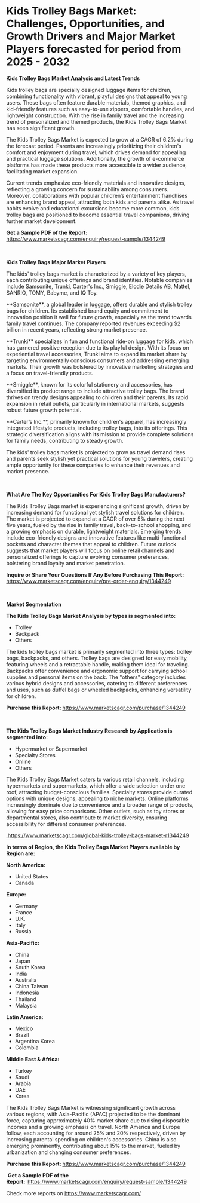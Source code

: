 <p><h1>Kids Trolley Bags Market: Challenges, Opportunities, and Growth Drivers and Major Market Players forecasted for period from 2025 - 2032</h1></p><p><strong>Kids Trolley Bags Market Analysis and Latest Trends</strong></p>
<p><p>Kids trolley bags are specially designed luggage items for children, combining functionality with vibrant, playful designs that appeal to young users. These bags often feature durable materials, themed graphics, and kid-friendly features such as easy-to-use zippers, comfortable handles, and lightweight construction. With the rise in family travel and the increasing trend of personalized and themed products, the Kids Trolley Bags Market has seen significant growth.</p><p>The Kids Trolley Bags Market is expected to grow at a CAGR of 6.2% during the forecast period. Parents are increasingly prioritizing their children's comfort and enjoyment during travel, which drives demand for appealing and practical luggage solutions. Additionally, the growth of e-commerce platforms has made these products more accessible to a wider audience, facilitating market expansion. </p><p>Current trends emphasize eco-friendly materials and innovative designs, reflecting a growing concern for sustainability among consumers. Moreover, collaborations with popular children’s entertainment franchises are enhancing brand appeal, attracting both kids and parents alike. As travel habits evolve and educational excursions become more common, kids trolley bags are positioned to become essential travel companions, driving further market development.</p></p>
<p><strong>Get a Sample PDF of the Report:&nbsp;</strong> <a href="https://www.marketscagr.com/enquiry/request-sample/1344249?utm_campaign=2648&utm_medium=2&utm_source=Github&utm_content=ia&utm_term=24032025&utm_id=kids-trolley-bags">https://www.marketscagr.com/enquiry/request-sample/1344249</a></p>
<p>&nbsp;</p>
<p><strong>Kids Trolley Bags Major Market Players</strong></p>
<p><p>The kids' trolley bags market is characterized by a variety of key players, each contributing unique offerings and brand identities. Notable companies include Samsonite, Trunki, Carter's Inc., Smiggle, Elodie Details AB, Mattel, SANRIO, TOMY, Babyme, and IQ Toy.</p><p>**Samsonite**, a global leader in luggage, offers durable and stylish trolley bags for children. Its established brand equity and commitment to innovation position it well for future growth, especially as the trend towards family travel continues. The company reported revenues exceeding $2 billion in recent years, reflecting strong market presence.</p><p>**Trunki** specializes in fun and functional ride-on luggage for kids, which has garnered positive reception due to its playful design. With its focus on experiential travel accessories, Trunki aims to expand its market share by targeting environmentally conscious consumers and addressing emerging markets. Their growth was bolstered by innovative marketing strategies and a focus on travel-friendly products.</p><p>**Smiggle**, known for its colorful stationery and accessories, has diversified its product range to include attractive trolley bags. The brand thrives on trendy designs appealing to children and their parents. Its rapid expansion in retail outlets, particularly in international markets, suggests robust future growth potential.</p><p>**Carter’s Inc.**, primarily known for children's apparel, has increasingly integrated lifestyle products, including trolley bags, into its offerings. This strategic diversification aligns with its mission to provide complete solutions for family needs, contributing to steady growth.</p><p>The kids' trolley bags market is projected to grow as travel demand rises and parents seek stylish yet practical solutions for young travelers, creating ample opportunity for these companies to enhance their revenues and market presence.</p></p>
<p>&nbsp;</p>
<p><strong>What Are The Key Opportunities For Kids Trolley Bags Manufacturers?</strong></p>
<p><p>The Kids Trolley Bags market is experiencing significant growth, driven by increasing demand for functional yet stylish travel solutions for children. The market is projected to expand at a CAGR of over 5% during the next five years, fueled by the rise in family travel, back-to-school shopping, and a growing emphasis on durable, lightweight materials. Emerging trends include eco-friendly designs and innovative features like multi-functional pockets and character themes that appeal to children. Future outlook suggests that market players will focus on online retail channels and personalized offerings to capture evolving consumer preferences, bolstering brand loyalty and market penetration.</p></p>
<p><strong>Inquire or Share Your Questions If Any Before Purchasing This Report:</strong> <a href="https://www.marketscagr.com/enquiry/pre-order-enquiry/1344249?utm_campaign=2648&utm_medium=2&utm_source=Github&utm_content=ia&utm_term=24032025&utm_id=kids-trolley-bags">https://www.marketscagr.com/enquiry/pre-order-enquiry/1344249</a></p>
<p>&nbsp;</p>
<p><strong>Market Segmentation</strong></p>
<p><strong>The Kids Trolley Bags Market Analysis by types is segmented into:</strong></p>
<p><ul><li>Trolley</li><li>Backpack</li><li>Others</li></ul></p>
<p><p>The kids trolley bags market is primarily segmented into three types: trolley bags, backpacks, and others. Trolley bags are designed for easy mobility, featuring wheels and a retractable handle, making them ideal for traveling. Backpacks offer convenience and ergonomic support for carrying school supplies and personal items on the back. The "others" category includes various hybrid designs and accessories, catering to different preferences and uses, such as duffel bags or wheeled backpacks, enhancing versatility for children.</p></p>
<p><strong>Purchase this Report:&nbsp;</strong><a href="https://www.marketscagr.com/purchase/1344249?utm_campaign=2648&utm_medium=2&utm_source=Github&utm_content=ia&utm_term=24032025&utm_id=kids-trolley-bags">https://www.marketscagr.com/purchase/1344249</a></p>
<p>&nbsp;</p>
<p><strong>The Kids Trolley Bags Market Industry Research by Application is segmented into:</strong></p>
<p><ul><li>Hypermarket or Supermarket</li><li>Specialty Stores</li><li>Online</li><li>Others</li></ul></p>
<p><p>The Kids Trolley Bags Market caters to various retail channels, including hypermarkets and supermarkets, which offer a wide selection under one roof, attracting budget-conscious families. Specialty stores provide curated options with unique designs, appealing to niche markets. Online platforms increasingly dominate due to convenience and a broader range of products, allowing for easy price comparisons. Other outlets, such as toy stores or departmental stores, also contribute to market diversity, ensuring accessibility for different consumer preferences.</p></p>
<p><a href="https://www.marketscagr.com/global-kids-trolley-bags-market-r1344249?utm_campaign=2648&utm_medium=2&utm_source=Github&utm_content=ia&utm_term=24032025&utm_id=kids-trolley-bags">&nbsp;https://www.marketscagr.com/global-kids-trolley-bags-market-r1344249</a></p>
<p><strong>In terms of Region, the Kids Trolley Bags Market Players available by Region are:</strong></p>
<p>
    <p> <strong> North America: </strong>
        <ul>
            <li>United States</li>
            <li>Canada</li>
        </ul>
        </p> 
    <p> <strong> Europe: </strong>
        <ul>
            <li>Germany</li>
            <li>France</li>
            <li>U.K.</li>
            <li>Italy</li>
            <li>Russia</li>
        </ul>
        </p> 
    <p> <strong> Asia-Pacific: </strong>
        <ul>
            <li>China</li>
            <li>Japan</li>
            <li>South Korea</li>
            <li>India</li>
            <li>Australia</li>
            <li>China Taiwan</li>
            <li>Indonesia</li>
            <li>Thailand</li>
            <li>Malaysia</li>
        </ul>
        </p> 
    <p> <strong> Latin America: </strong>
        <ul>
            <li>Mexico</li>
            <li>Brazil</li>
            <li>Argentina Korea</li>
            <li>Colombia</li>
        </ul>
        </p> 
    <p> <strong> Middle East & Africa: </strong>
        <ul>
            <li>Turkey</li>
            <li>Saudi</li>
            <li>Arabia</li>
            <li>UAE</li>
            <li>Korea</li>
        </ul>
    </p>
    </p>
<p><p>The Kids Trolley Bags Market is witnessing significant growth across various regions, with Asia-Pacific (APAC) projected to be the dominant force, capturing approximately 40% market share due to rising disposable incomes and a growing emphasis on travel. North America and Europe follow, each accounting for around 25% and 20% respectively, driven by increasing parental spending on children's accessories. China is also emerging prominently, contributing about 15% to the market, fueled by urbanization and changing consumer preferences.</p></p>
<p><strong>Purchase this Report: </strong><a href="https://www.marketscagr.com/purchase/1344249?utm_campaign=2648&utm_medium=2&utm_source=Github&utm_content=ia&utm_term=24032025&utm_id=kids-trolley-bags">https://www.marketscagr.com/purchase/1344249</a></p>
<p>&nbsp;<strong>Get a Sample PDF of the Report:&nbsp;&nbsp;</strong><a href="https://www.marketscagr.com/enquiry/request-sample/1344249?utm_campaign=2648&utm_medium=2&utm_source=Github&utm_content=ia&utm_term=24032025&utm_id=kids-trolley-bags">https://www.marketscagr.com/enquiry/request-sample/1344249</a></p>
<p><strong></strong></p>
<p>Check more reports on <a href="https://www.marketscagr.com/?utm_campaign=2648&utm_medium=2&utm_source=Github&utm_content=ia&utm_term=24032025&utm_id=kids-trolley-bags">https://www.marketscagr.com/</a></p>